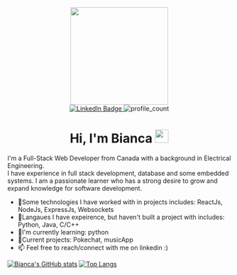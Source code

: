<div id="header" align="center">
  <img src="https://media.tenor.com/q9s_XmoedE8AAAAi/piske-usagi.gif" width="220">
</div>

<div id="badges" align="center">
  <a href="https://www.linkedin.com/in/biancafu/">
    <img src="https://img.shields.io/badge/LinkedIn-blue?style=for-the-badge&logo=linkedin&logoColor=white" alt="LinkedIn Badge"/>
  </a>
  <img src="https://komarev.com/ghpvc/?username=biancafu&style=flat-square&color=blue" alt="profile_count"/>
</div>


<h1 align="center">Hi, I'm Bianca <img src="https://media.giphy.com/media/hvRJCLFzcasrR4ia7z/giphy.gif" width="30px"/></h1>

I'm a Full-Stack Web Developer from Canada with a background in Electrical Engineering. <br>
I have experience in full stack development, database and some embedded systems. 
I am a passionate learner who has a strong desire to grow and expand knowledge for software development.  <br>

- 🍏Some technologies I have worked with in projects includes: ReactJs, NodeJs, ExpressJs, Websockets <br>
- 🍊Langaues I have expeirence, but haven't built a project with includes: Python, Java, C/C++ <br>
- 🍋I'm currently learning: python <br>
- 🍉Current projects: Pokechat, musicApp <br>
- 📫 Feel free to reach/connect with me on linkedin :)



[![Bianca's GitHub stats](https://github-readme-stats.vercel.app/api?username=biancafu&show_icons=true&theme=radical)](https://github.com/anuraghazra/github-readme-stats)
[![Top Langs](https://github-readme-stats.vercel.app/api/top-langs/?username=biancafu&langs_count=7&layout=compact)](https://github.com/anuraghazra/github-readme-stats)
<!--
**biancafu/biancafu** is a ✨ _special_ ✨ repository because its `README.md` (this file) appears on your GitHub profile.

Here are some ideas to get you started:

- 🔭 I’m currently working on ...
- 🌱 I’m currently learning ...
- 👯 I’m looking to collaborate on ...
- 🤔 I’m looking for help with ...
- 💬 Ask me about ...
- 📫 How to reach me: ...
- 😄 Pronouns: ...
- ⚡ Fun fact: ...
-->
